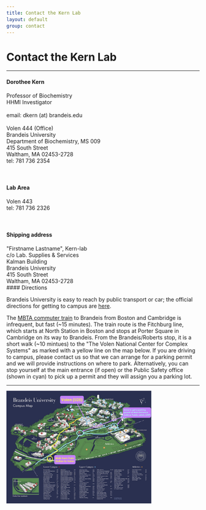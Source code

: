 ```yaml
---
title: Contact the Kern Lab
layout: default
group: contact
---
```


# Contact the Kern Lab
---

<div class="row">
<div class="col-md-4">
  <h4>Dorothee Kern</h4>
  Professor of Biochemistry <br>
  HHMI Investigator <br>
  <br>
  email: dkern (at) brandeis.edu <br>
  <br>
  Volen 444 (Office) <br>
  Brandeis University <br>
  Department of Biochemistry, MS 009 <br>
  415 South Street <br>
  Waltham, MA 02453-2728 <br>
  tel: 781 736 2354 <br><br><br>

  <h4>Lab Area</h4>
  Volen 443 <br>
  tel: 781 736 2326 <br><br><br>

  <h4>Shipping address</h4>
  "Firstname Lastname", Kern-lab <br>
  c/o Lab. Supplies & Services <br>
  Kalman Building <br>
  Brandeis University <br>
  415 South Street <br>
  Waltham, MA 02453-2728 <br>
</div>

<div class="col-md-8">
#### Directions

Brandeis University is easy to reach by public transport or car; the official directions for getting to campus are [here](https://www.brandeis.edu/about/visiting/directions.html).

The [MBTA commuter train](https://www.mbta.com/schedules_and_maps/rail/lines/?route=FITCHBRG&direction=O&timing=W&RedisplayTime=Redisplay+Time) to Brandeis from Boston and Cambridge is infrequent, but fast (~15 minutes). The train route is the Fitchburg line, which starts at North Station in Boston and stops at Porter Square in Cambridge on its way to Brandeis. From the Brandeis/Roberts stop, it is a short walk (~10 mintues) to the "The Volen National Center for Complex Systems" as marked with a yellow line on the map below. If you are driving to campus, please contact us so that we can arrange for a parking permit and we will provide instructions on where to park. Alternatively, you can stop yourself at the main entrance (if open) or the Public Safety office (shown in cyan) to pick up a permit and they will assign you a parking lot.

---
<a href="/static/img/campus_map.pdf" id="pop">
  <img class="img-responsive center-block" src="/static/img/campus_map.jpg" style="max-width: 75%;" title="Brandeis campus map - click to enlarge" alt="How to reach us">
</a>
</div>
</div>
